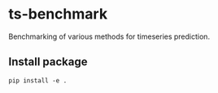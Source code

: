 # ts-benchmark
Benchmarking of various methods for timeseries prediction.

## Install package

```
pip install -e .
```
